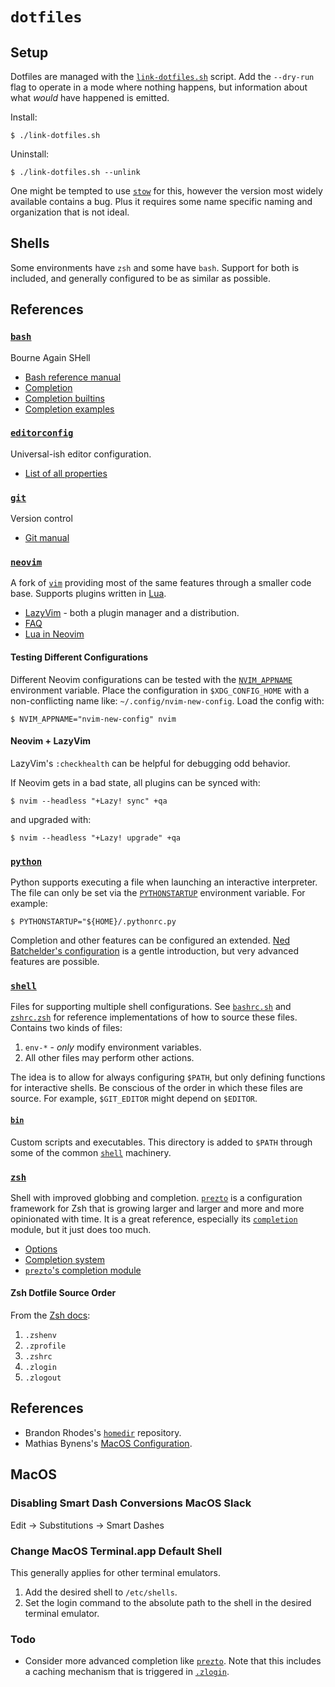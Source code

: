 # `dotfiles`

## Setup

Dotfiles are managed with the [`link-dotfiles.sh`](link-dotfiles.sh) script. Add the `--dry-run` flag to operate in a mode where nothing happens, but information about what _would_ have happened is emitted.

Install:

```console
$ ./link-dotfiles.sh
```

Uninstall:

```console
$ ./link-dotfiles.sh --unlink
```

One might be tempted to use [`stow`](https://www.gnu.org/software/stow/) for this, however the version most widely available contains a bug. Plus it requires some name specific naming and organization that is not ideal.

## Shells

Some environments have `zsh` and some have `bash`. Support for both is included, and generally configured to be as similar as possible.

## References

### [`bash`](https://www.gnu.org/software/bash/)

Bourne Again SHell

* [Bash reference manual](https://www.gnu.org/software/bash/manual/bash.html)
* [Completion](https://www.gnu.org/software/bash/manual/bash.html#Programmable-Completion)
* [Completion builtins](https://www.gnu.org/software/bash/manual/bash.html#Programmable-Completion-Builtins)
* [Completion examples](https://www.gnu.org/software/bash/manual/bash.html#A-Programmable-Completion-Example)

### [`editorconfig`](https://editorconfig.org)

Universal-ish editor configuration.

* [List of all properties](https://github.com/editorconfig/editorconfig/wiki/EditorConfig-Properties)

### [`git`](http://git-scm.com)

Version control

* [Git manual](https://git-scm.com/docs/user-manual.html)

### [`neovim`](https://neovim.io)

A fork of [`vim`](https://www.vim.org) providing most of the same features through a smaller code base. Supports plugins written in [Lua](https://www.lua.org).

* [LazyVim](https://www.lazyvim.org) - both a plugin manager and a distribution.
* [FAQ](https://neovim.io/doc/user/faq.html#faq)
* [Lua in Neovim](https://neovim.io/doc/user/lua.html)

#### Testing Different Configurations

Different Neovim configurations can be tested with the [`NVIM_APPNAME`](https://neovim.io/doc/user/starting.html#_nvim_appname) environment variable. Place the configuration in `$XDG_CONFIG_HOME` with a non-conflicting name like: `~/.config/nvim-new-config`. Load the config with:

```console
$ NVIM_APPNAME="nvim-new-config" nvim
```

#### Neovim + LazyVim

LazyVim's `:checkhealth` can be helpful for debugging odd behavior.

If Neovim gets in a bad state, all plugins can be synced with:

```console
$ nvim --headless "+Lazy! sync" +qa
```

and upgraded with:

```console
$ nvim --headless "+Lazy! upgrade" +qa
```

### [`python`](https://python.org)

Python supports executing a file when launching an interactive interpreter. The file can only be set via the [`PYTHONSTARTUP`](https://docs.python.org/3/using/cmdline.html#envvar-PYTHONSTARTUP) environment variable. For example:

```console
$ PYTHONSTARTUP="${HOME}/.pythonrc.py
```

Completion and other features can be configured an extended. [Ned Batchelder's configuration](https://nedbatchelder.com/blog/201904/startuppy.html) is a gentle introduction, but very advanced features are possible.

### [`shell`](shell/)

Files for supporting multiple shell configurations. See [`bashrc.sh`](bashrc.sh) and [`zshrc.zsh`](zshrc.zsh) for reference implementations of how to source these files. Contains two kinds of files:

1. `env-*` - _only_ modify environment variables.
2. All other files may perform other actions.

The idea is to allow for always configuring `$PATH`, but only defining functions for interactive shells. Be conscious of the order in which these files are source. For example, `$GIT_EDITOR` might depend on `$EDITOR`.

#### [`bin`](bin/)

Custom scripts and executables. This directory is added to `$PATH` through some of the common [`shell`](shell/) machinery.

### [`zsh`](https://www.zsh.org)

Shell with improved globbing and completion. [`prezto`](https://github.com/sorin-ionescu/prezto)
is a configuration framework for Zsh that is growing larger and larger and more
and more opinionated with time. It is a great reference, especially its [`completion`](https://github.com/sorin-ionescu/prezto/tree/master/modules/completion) module, but it just does too much.

* [Options](https://zsh.sourceforge.io/Doc/Release/Options.html#Options)
* [Completion system](https://zsh.sourceforge.io/Doc/Release/Completion-System.html)
* [`prezto`'s completion module](https://github.com/sorin-ionescu/prezto/tree/master/modules/completion)

#### Zsh Dotfile Source Order

From the [Zsh docs](http://zsh.sourceforge.net/Intro/intro_3.html):

1. `.zshenv`
2. `.zprofile`
3. `.zshrc`
4. `.zlogin`
5. `.zlogout`

## References

* Brandon Rhodes's [`homedir`](https://github.com/brandon-rhodes/homedir/blob/master/.zshrc) repository.
* Mathias Bynens's [MacOS Configuration](https://github.com/mathiasbynens/dotfiles/blob/master/.macos).

## MacOS

### Disabling Smart Dash Conversions MacOS Slack

Edit -> Substitutions -> Smart Dashes

### Change MacOS Terminal.app Default Shell

This generally applies for other terminal emulators.

1. Add the desired shell to `/etc/shells`.
2. Set the login command to the absolute path to the shell in the desired terminal emulator.

### Todo

* Consider more advanced completion like [`prezto`](https://github.com/sorin-ionescu/prezto/tree/master/modules/completion). Note that this includes a caching mechanism that is triggered in [`.zlogin`](zsh/dot-zlogin).

